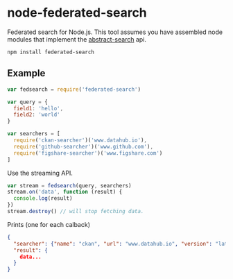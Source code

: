 # node-federated-search

Federated search for Node.js. This tool assumes you have assembled node modules that implement the [abstract-search](http://github/karissa/abstract-search) api.

```
npm install federated-search
```

## Example

```js
var fedsearch = require('federated-search')

var query = {
  field1: 'hello',
  field2: 'world'
}

var searchers = [
  require('ckan-searcher')('www.datahub.io'),
  require('github-searcher')('www.github.com'),
  require('figshare-searcher')('www.figshare.com')
]
```

Use the streaming API.

```js
var stream = fedsearch(query, searchers)
stream.on('data', function (result) {
  console.log(result)
})
stream.destroy() // will stop fetching data.
```

Prints (one for each calback)

```json
{
  "searcher": {"name": "ckan", "url": "www.datahub.io", "version": "latest"},
  "result": {
    data...
  }
}
```
